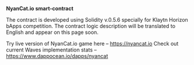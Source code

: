 **NyanCat.io smart-contract**

The contract is developed using Solidity v.0.5.6 specially for Klaytn Horizon bApps competition. 
The contract logic description will be translated to English and appear on this page soon. 

Try live version of NyanCat.io game here – https://nyancat.io
Check out current Waves implementation stats – https://www.dappocean.io/dapps/nyancat 
